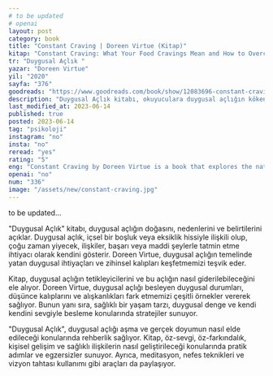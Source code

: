 ```yaml
---
# to be updated
# openai
layout: post
category: book
title: "Constant Craving | Doreen Virtue (Kitap)"
kitap: "Constant Craving: What Your Food Cravings Mean and How to Overcome Them"
tr: "Duygusal Açlık "
yazar: "Doreen Virtue"
yil: "2020"
sayfa: "376"
goodreads: "https://www.goodreads.com/book/show/12083696-constant-craving"
description: "Duygusal Açlık kitabı, okuyuculara duygusal açlığın kökenlerini anlama, farkındalık geliştirme ve sağlıklı bir şekilde bu açlığı aşma konularında yol gösterir."
last_modified_at: 2023-06-14
published: true
posted: 2023-06-14
tag: "psikoloji"
instagram: "no"
insta: "no"
reread: "yes"
rating: "5"
eng: "Constant Craving by Doreen Virtue is a book that explores the nature of cravings, provides insights into their underlying causes, and offers practical strategies to overcome them and find fulfilment."
openai: "no"
num: "336"
image: "/assets/new/constant-craving.jpg"
---
```


to be updated...

"Duygusal Açlık" kitabı, duygusal açlığın doğasını, nedenlerini ve belirtilerini açıklar. Duygusal açlık, içsel bir boşluk veya eksiklik hissiyle ilişkili olup, çoğu zaman yiyecek, ilişkiler, başarı veya maddi şeylerle tatmin etme ihtiyacı olarak kendini gösterir. Doreen Virtue, duygusal açlığın temelinde yatan duygusal ihtiyaçları ve zihinsel kalıpları keşfetmemizi teşvik eder.

Kitap, duygusal açlığın tetikleyicilerini ve bu açlığın nasıl giderilebileceğini ele alıyor. Doreen Virtue, duygusal açlığı besleyen duygusal durumları, düşünce kalıplarını ve alışkanlıkları fark etmemizi çeşitli örnekler vererek sağlıyor. Bunun yanı sıra, sağlıklı bir yaşam tarzı, duygusal denge ve kendi kendini sevgiyle besleme konularında stratejiler sunuyor.

"Duygusal Açlık", duygusal açlığı aşma ve gerçek doyumun nasıl elde edileceği konularında rehberlik sağlıyor. Kitap, öz-sevgi, öz-farkındalık, kişisel gelişim ve sağlıklı ilişkilerin nasıl geliştirileceği konularında pratik adımlar ve egzersizler sunuyor. Ayrıca, meditasyon, nefes teknikleri ve vizyon tahtası kullanımı gibi araçları da paylaşıyor.
